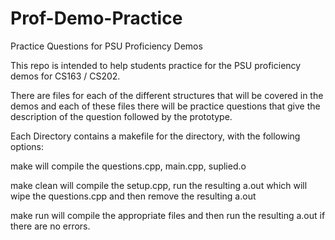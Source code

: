 # Prof-Demo-Practice
Practice Questions for PSU Proficiency Demos


This repo is intended to help students practice for the PSU proficiency demos for CS163 / CS202.

There are files for each of the different structures that will be covered in the demos and each of these files
there will be practice questions that give the description of the question followed by the prototype.

Each Directory contains a makefile for the directory, with the following options:

make
    will compile the questions.cpp, main.cpp, suplied.o

make clean
    will compile the setup.cpp, run the resulting a.out which will wipe the questions.cpp and then remove the resulting a.out

make run
    will compile the appropriate files and then run the resulting a.out if there are no errors.
